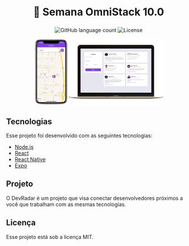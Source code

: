 <h1 align="center" style="padding: 5px">
  🚀 Semana OmniStack 10.0
</h1>

<p align="center">   
  <img alt="GitHub language count" src="https://img.shields.io/github/languages/count/matheusasg09/semana-omnistack-10">

  <img alt="License" src="https://img.shields.io/badge/license-MIT-brightgreen">
</p>

<p align="center">
  <img alt="Frontend" src="frontend/public/devradar.png" width="70%">
</p>

## Tecnologias

Esse projeto foi desenvolvido com as seguintes tecnologias:

- [Node.js](https://nodejs.org/en/)
- [React](https://reactjs.org)
- [React Native](https://facebook.github.io/react-native/)
- [Expo](https://expo.io/)

## Projeto

O DevRadar é um projeto que visa conectar desenvolvedores próximos a você que trabalham com as mesmas tecnologias.

## Licença

Esse projeto está sob a licença MIT.

